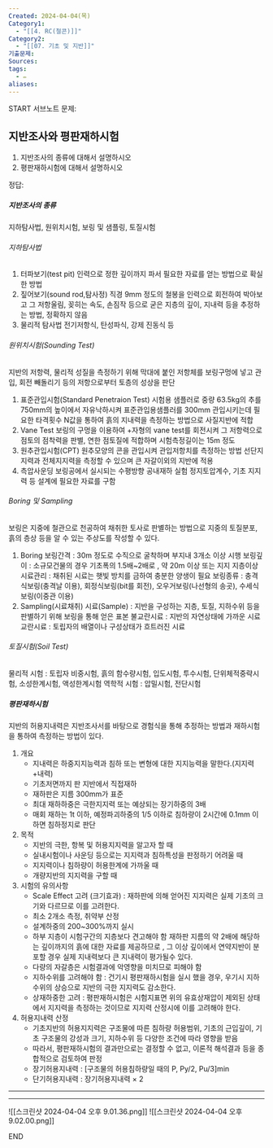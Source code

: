 ```yaml
---
Created: 2024-04-04(목)
Category1:
  - "[[4. RC(철콘)]]"
Category2:
  - "[[07. 기초 및 지반]]"
기출문제: 
Sources: 
tags:
  - ✏️
aliases:
---
```

START
서브노트
문제:  
## 지반조사와 평판재하시험
1. 지반조사의 종류에 대해서 설명하시오
2. 평판재하시험에 대해서 설명하시오

정답: 

##### 지반조사의 종류
지하탐사법, 원위치시험, 보링 및 샘플링, 토질시험
###### 지하탐사법
1. 터파보기(test pit)
   인력으로 정한 깊이까지 파서 필요한 자료를 얻는 방법으로 확실한 방법
2. 짚어보기(sound rod,탐사정)
   직경 9mm 정도의 철봉을 인력으로 회전하여 박아보고 그 저항울림, 꽂히는 속도, 손짐작 등으로 굳은 지층의 깊이, 지내력 등을 추정하는 방법, 정확하지 않음
3. 물리적 탐사법
   전기저항식, 탄성파식, 강제 진동식 등
###### 원위치시험(Sounding Test)
지반의 저항력, 물리적 성질을 측정하기 위해 막대에 붙인 저항체를 보링구멍에 넣고 관입, 회전 빼돌리기 등의 저항으로부터 토층의 성상을 판단
1. 표준관입시험(Standard Penetraion Test)
   시험용 샘플러로 중량 63.5kg의 추를 750mm의 높이에서 자유낙하시켜 표준관입용샘플러를 300mm 관입시키는데 필요한 타격횟수  N값을 통하여 흙의 지내력을 측정하는 방법으로 사질지반에 적합
2. Vane Test
   보링의 구멍을 이용하여 +자형의 vane test를 회전시켜 그 저항력으로 점토의 점착력을 판별, 연한 점토질에 적합하며 시험측정길이는 15m 정도
3. 원추관입시험(CPT)
   원추모양의 콘을 관입시켜 관입저항치를 측정하는 방법
   선단지지력과 전체지지력을 측정할 수 있으며 큰 자갈이외의 지반에 적용
4. 측압사운딩
   보링공에서 실시되는 수평방향 공내재하 실험
   정지토압계수, 기초 지지력 등 설계에 필요한 자료를 구함
###### Boring 및 Sampling
보링은 지중에 철관으로 천공하여 채취한 토사로 판별하는 방법으로 지중의 토질분포, 흙의 층상 등을 알 수 있는 주상도를 작성할 수 있다.
1. Boring
   보링간격 : 30m 정도로 수직으로 굴착하며 부지내 3개소 이상 시행
   보링깊이 : 소규모건물의 경우 기초폭의 1.5배~2배로 , 약 20m 이상 또는 지지 지층이상
   시료관리 : 채취된 시료는 햇빛 방치를 금하여 충분한 양생이 필요
   보링종류 : 충격식보링(충격날 이용), 회정식보링(bit를 회전), 오우거보링(나선형의 송곳), 수세식보링(이중관 이용)
2. Sampling(시료채취)
   시료(Sample) : 지반을 구성하는 지층, 토질, 지하수위 등을 판별하기 위해 보링을 통해 얻은 표본
   불교란시료 : 지반의 자연상태에 가까운 시료
   교란시료 : 토립자의 배열이나 구성상태가 흐트러진 시료
###### 토질시험(Soil Test)
물리적 시험 : 토립자 비중시험, 흙의 함수량시험, 입도시험, 투수시험, 단위체적중략시험, 소성한계시험, 액성한계시험
역학적 시험 : 압밀시험, 전단시험


##### 평판재하시험
지반의 허용지내력은 지반조사서를 바탕으로 경험식을 통해 추정하는 방법과 재하시험을 통하여 측정하는 방법이 있다.
1. 개요
	- 지내력은 하중지지능력과 침하 또는 변형에 대한 지지능력을 말한다.(지지력+내력)
	- 기초저면까지 판 지반에서 직접재하
	- 재하판은 지름 300mm가 표준
	- 최대 재하하중은 극한지지력 또는 예상되는 장기하중의 3배
	- 매회 재하는 1t 이하, 예정파괴하중의 1/5 이하로 침하량이 2시간에 0.1mm 이하면 침하정지로 판단
2. 목적
	- 지반의 극한, 항복 및 허용지지력을 알고자 할 때
	- 실내시험이나 사운딩 등으로는 지지력과 침하특성을 판정하기 어려울 때
	- 지지력이나 침하량이 허용한계에 가까울 때
	- 개량지반의 지지력을 구할 때
3. 시험의 유의사항
	- Scale Effect 고려 (크기효과) : 재하판에 의해 얻어진 지지력은 실제 기초의 크기와 다르므로 이를 고려한다.
	- 최소 2개소 측정, 취약부 산정
	- 설계하중의 200~300%까지 실시
	- 하부 지층이 시험구간의 지층보다 견고해야 함
	  재하판 지름의 약 2배에 해당하는 깊이까지의 흙에 대한 자료를 제공하므로 , 그 이상 깊이에서 연약지반이 분포할 경우 실제 지내력보다 큰 지내력이 평가될수 있다.
	- 다량의 자갈층은 시험결과에 악영향을 미치므로 피해야 함
	- 지하수위를 고려해야 함 : 건기시 평판재하시험을 실시 했을 경우, 우기시 지하수위의 상승으로 지반의 극한 지지력도 감소한다.
	- 상재하중한 고려 : 평판재하시험은 시험지표면 위의 유효상재압이 제외된 상태에서 지지력을 측정하는 것이므로 지지력 산정시에 이를 고려해야 한다.
4. 허용지내력 산정
	- 기초지반의 허용지지력은 구조물에 따른 침하량 허용범위, 기초의 근입깊이, 기초 구조물의 강성과 크기, 지하수위 등 다양한 조건에 따라 영향을 받음
	- 따라서, 평판재하시험의 결과만으로는 결정할 수 없고, 이론적 해석결과 등을 종합적으로 검토하여 판정
	- 장기허용지내력 : [구조물의 허용침하량일 때의 P, Py/2, Pu/3]min
	- 단기허용지내력 : 장기허용지내력 × 2
***
***
![[스크린샷 2024-04-04 오후 9.01.36.png]]
![[스크린샷 2024-04-04 오후 9.02.00.png]]
<!--ID: 1712233553520-->
END

